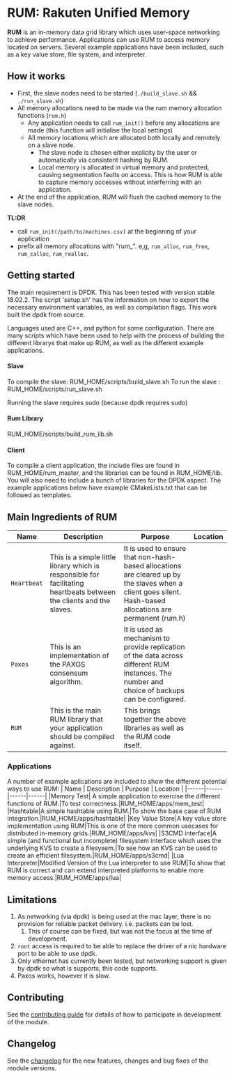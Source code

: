 # RUM: Rakuten Unified Memory

**RUM** is an in-memory data grid library which uses user-space networking to achieve performance. Applications can use RUM to access memory located on servers. Several example applications have been included, such as a key value store, file system, and interpreter.


## How it works
* First, the slave nodes need to be started (`./build_slave.sh` && `./run_slave.sh`)
* All memory allocations need to be made via the rum memory allocation functions (`rum.h`)
    * Any application needs to call `rum_init()` before any allocations are made (this function will initialise the local settings)
    * All memory locations which are allocated both locally and remotely on a slave node. 
        * The slave node is chosen either explicity by the user or automatically via consistent hashing by RUM.
        * Local memory is allocated in virtual memory and protected, causing segmentation faults on access. This is how RUM is able to capture memory accesses without interferring with an application.
* At the end of the application, RUM will flush the cached memory to the slave nodes. 

**TL:DR** 
* call `rum_init(/path/to/machines.csv)` at the beginning of your application
* prefix all memory allocations with "rum_". e,g, `rum_alloc`, `rum_free`, `rum_calloc`, `rum_realloc`.

## Getting started
The main requirement is DPDK. This has been tested with version stable 18.02.2. The script 'setup.sh' has the information on how to export the necessary environment variables, as well as compilation flags. This work built the dpdk from source. 

Languages used are C++, and python for some configuration. There are many scripts which have been used to help with the process of building the different librarys that make up RUM, as well as the different example applications. 

#### Slave
To compile the slave: RUM_HOME/scripts/build_slave.sh
To run the slave    : RUM_HOME/scripts/run_slave.sh

Running the slave requires sudo (because dpdk requires sudo)

#### Rum Library
RUM_HOME/scripts/build_rum_lib.sh

#### Client
To compile a client application, the include files are found in RUM_HOME/rum_master, and the libraries can be found in RUM_HOME/lib. You will also need to include a bunch of libraries for the DPDK aspect. The example applications below have example CMakeLists.txt that can be followed as templates.


## Main Ingredients of RUM
| Name | Description | Purpose | Location |
|------|------|------|------|
|`Heartbeat`|This is a simple little library which is responsible for facilitating heartbeats between the clients and the slaves. | It is used to ensure that non-hash-based allocations are cleared up by the slaves when a client goes silent. Hash-based allocations are permanent (rum.h) |
|`Paxos`|This is an implementation of the PAXOS consensum algorithm.| It is used as mechanism to provide replication of the data across different RUM instances. The number and choice of backups can be configured.|
|`RUM`|This is the main RUM library that your application should be compiled against.|This brings together the above libraries as well as the RUM code itself.|

### Applications
A number of example aplications are included to show the different potential ways to use RUM:
| Name | Description | Purpose | Location |
|------|------|------|------|
|Memory Test| A simple application to exercise the different functions of RUM.|To test correctness.|RUM_HOME/apps/mem_test|
|Hashtable|A simple hashtable using RUM.|To show the base case of RUM integration.|RUM_HOME/apps/hashtable|
|Key Value Store|A key value store implementation using RUM|This is one of the more common usecases for distributed in-memory grids.|RUM_HOME/apps/kvs|
|S3CMD interface|A simple (and functional but incomplete) filesystem interface which uses the underlying KVS to create a filesysem.|To see how an KVS can be used to create an efficient filesystem.|RUM_HOME/apps/s3cmd|
|Lua Interpreter|Modified Version of the Lua interpreter to use RUM|To show that RUM is correct and can extend interpreted platforms to enable more memory access.|RUM_HOME/apps/lua|

## Limitations
1. As networking (via dpdk) is being used at the mac layer, there is no provision for reliable packet delivery. i.e. packets can be lost.
    1. This of course can be fixed, but was not the focus at the time of development.
2. `root` access is required to be able to replace the driver of a nic hardware port to be able to use dpdk.
3. Only ethernet has currently been tested, but networking support is given by dpdk so what is supports, this code supports.
4. Paxos works, however it is slow.

## Contributing
See the [contributing guide](CONTRIBUTING.md) for details of how to participate in development of the module.

## Changelog
See the [changelog](CHANGELOG.md) for the new features, changes and bug fixes of the module versions.
